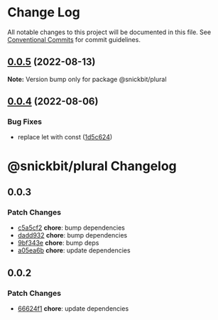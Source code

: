 # Change Log

All notable changes to this project will be documented in this file.
See [Conventional Commits](https://conventionalcommits.org) for commit guidelines.

## [0.0.5](https://github.com/snickbit/snickbit.js/compare/@snickbit/plural@0.0.4...@snickbit/plural@0.0.5) (2022-08-13)

**Note:** Version bump only for package @snickbit/plural

## [0.0.4](https://github.com/snickbit/snickbit.js/compare/@snickbit/plural@0.0.3...@snickbit/plural@0.0.4) (2022-08-06)

### Bug Fixes

* replace let with const ([1d5c624](https://github.com/snickbit/snickbit.js/commit/1d5c6248acdc7d9e4d46ba94c03af1932d9a5c76))

# @snickbit/plural Changelog

## 0.0.3

### Patch Changes

- [c5a5cf2](https://github.com/snickbit/snickbit.js/commit/c5a5cf2) **chore**:  bump dependencies
- [dadd932](https://github.com/snickbit/snickbit.js/commit/dadd932) **chore**:  bump dependencies
- [9bf343e](https://github.com/snickbit/snickbit.js/commit/9bf343e) **chore**:  bump deps
- [a05ea6b](https://github.com/snickbit/snickbit.js/commit/a05ea6b) **chore**:  update dependencies

## 0.0.2

### Patch Changes

- [66624f1](https://github.com/snickbit/snickbit.js/commit/66624f1) **chore**:  update dependencies
